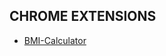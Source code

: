 ## CHROME EXTENSIONS

- [BMI-Calculator](https://github.com/prathimacode-hub/Dev-Mint/tree/main/Chrome%20Extensions/BMI-Calculator)
